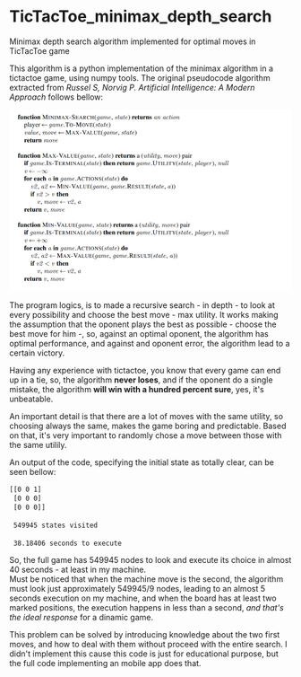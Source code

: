 # TicTacToe_minimax_depth_search
Minimax depth search algorithm implemented for optimal moves in TicTacToe game

This algorithm is a python implementation of the minimax algorithm in a tictactoe game, using numpy tools.
The original pseudocode algorithm extracted from *Russel S, Norvig P. Artificial Intelligence: A Modern Approach* follows bellow:  

<img src="images/minimax_pseudocode.png" width="600">

The program logics, is to made a recursive search - in depth - to look at every possibility and choose the best move - max utility. It works making the assumption that the oponent plays the best as possible - choose the best move for him -, so, against an optimal oponent, the algorithm has optimal performance, and against and oponent error, the algorithm lead to a certain victory.  

Having any experience with tictactoe, you know that every game can end up in a tie, so, the algorithm **never loses**, and if the oponent do a single mistake, the algorithm **will win with a hundred percent sure**, yes, it's unbeatable.  

An important detail is that there are a lot of moves with the same utility, so choosing always the same, makes the game boring and predictable. Based on that, it's very important to randomly chose a move between those with the same utilily.  


An output of the code, specifying the initial state as totally clear, can be seen bellow:

````
[[0 0 1]  
 [0 0 0]  
 [0 0 0]]  

 549945 states visited  

 38.18406 seconds to execute  
 ````

So, the full game has 549945 nodes to look and execute its choice in almost 40 seconds - at least in my machine.  
Must be noticed that when the machine move is the second, the algorithm must look just approximately 549945/9 nodes, leading to an almost 5 seconds execution on my machine, and when the board has at least two marked positions, the execution happens in less than a second, *and that's the ideal response* for a dinamic game.  

This problem can be solved by introducing knowledge about the two first moves, and how to deal with them without proceed with the entire search. I didn't implement this cause this code is just for educational purpose, but the full code implementing an mobile app does that.
